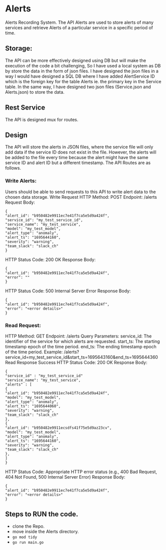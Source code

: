# Alerts
Alerts Recording System.
The API Alerts are used to store alerts of many services and retrieve Alerts of a particular service in a specific period of time.

## Storage:
The API can be more effectively designed using DB but will make the execution of the code a bit challenging, So I have used a local system as DB by store the data in the form of json files.
I have designed the json files in a way I would have designed a SQL DB where I have added AlertService ID which is the foreign key for the table Alerts ie. the primary key in the Service table.
In the same way, I have designed two json files (Service.json and Alerts.json) to store the data.

## Rest Service
The API is designed mux for routes.

## Design
The API will store the alerts in JSON files, where the service file will only add data if the service ID does not exist in the file. However, the alerts will be added to the file every time because the alert might have the same service ID and alert ID but a different timestamp.
The API Routes are as follows.

### Write Alerts:
Users should be able to send requests to this API to write alert data to the chosen data storage.
Write Request
HTTP Method: POST
Endpoint: /alerts
Request Body: 
```
{
"alert_id": "b950482e9911ec7e41f7ca5e5d9a424f",
"service_id": "my_test_service_id",
"service_name": "my_test_service",
"model": "my_test_model",
"alert_type": "anomaly",
"alert_ts": "1695644160",
"severity": "warning",
"team_slack": "slack_ch"
}
```
HTTP Status Code: 200 OK
Response Body:
```
{
"alert_id": "b950482e9911ec7e41f7ca5e5d9a424f",
"error": ""
}
```

HTTP Status Code: 500 Internal Server Error
Response Body:

```
{
"alert_id": "b950482e9911ec7e41f7ca5e5d9a424f",
"error": "<error details>"
}
```

### Read Request:
HTTP Method: GET
Endpoint: /alerts
Query Parameters:
service_id: The identifier of the service for which alerts are requested.
start_ts: The starting timestamp epoch of the time period.
end_ts: The ending timestamp epoch of the time period.
Example: /alerts?
service_id=my_test_service_id&start_ts=1695643160&end_ts=1695644360
Read Response
Success
HTTP Status Code: 200 OK
Response Body:
```
{
"service_id" : "my_test_service_id"
"service_name": "my_test_service",
"alerts" : [
{
"alert_id": "b950482e9911ec7e41f7ca5e5d9a424f",
"model": "my_test_model",
"alert_type": "anomaly",
"alert_ts": "1695644060",
"severity": "warning",
"team_slack": "slack_ch"
},
{
"alert_id": "b950482e9911ecsdfs41f75e5d9az23cv",
"model": "my_test_model",
"alert_type": "anomaly",
"alert_ts": "1695644160",
"severity": "warning",
"team_slack": "slack_ch"
},
]
}
```

HTTP Status Code: Appropriate HTTP error status (e.g., 400 Bad Request, 404 Not Found, 500 Internal
Server Error)
Response Body:
```
{
"alert_id": "b950482e9911ec7e41f7ca5e5d9a424f",
"error": "<error details>"
}
```


## Steps to RUN the code.
- clone the Repo.
- move inside the Alerts directory.
- ```go mod tidy```
- ```go run main.go```
  
